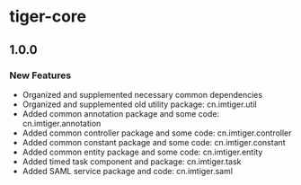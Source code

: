 # tiger-core
## 1.0.0
### New Features
- Organized and supplemented necessary common dependencies
- Organized and supplemented old utility package: cn.imtiger.util
- Added common annotation package and some code: cn.imtiger.annotation
- Added common controller package and some code: cn.imtiger.controller
- Added common constant package and some code: cn.imtiger.constant
- Added common entity package and some code: cn.imtiger.entity
- Added timed task component and package: cn.imtiger.task
- Added SAML service package and code: cn.imtiger.saml 